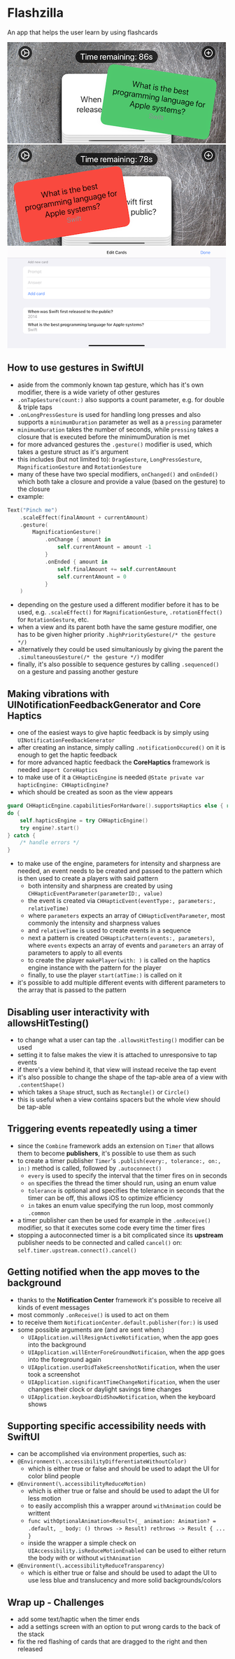 # Flashzilla
An app that helps the user learn by using flashcards

![App screenshot](Flashzilla1.png) ![App screenshot](Flashzilla2.png) ![App screenshot](Flashzilla3.png)


## How to use gestures in SwiftUI
- aside from the commonly known tap gesture, which has it's own modifier, there is a wide variety of other gestures
- `.onTapGesture(count:)` also supports a count parameter, e.g. for double & triple taps
- `.onLongPressGesture` is used for handling long presses and also supports a `minimumDuration` parameter as well as a `pressing` parameter
- `minimumDuration` takes the number of seconds, while `pressing` takes a closure that is executed before the minimumDuration is met
- for more advanced gestures the `.gesture()` modifier is used, which takes a gesture struct as it's argument
- this includes (but not limited to): `DragGesture`, `LongPressGesture`, `MagnificationGesture` and `RotationGesture`
- many of these have two special modifiers, `onChanged()` and `onEnded()` which both take a closure and provide a value (based on the gesture) to the closure
- example:

```swift
Text("Pinch me")
    .scaleEffect(finalAmount + currentAmount)
    .gesture(
        MagnificationGesture()
            .onChange { amount in
                self.currentAmount = amount -1
            }
            .onEnded { amount in
                self.finalAmount += self.currentAmount
                self.currentAmount = 0
            }
    )
```
- depending on the gesture used a different modifier before it has to be used, e.g. `.scaleEffect()` for `MagnificationGesture`, `.rotationEffect()` for `RotationGesture`, etc.
- when a view and its parent both have the same gesture modifier, one has to be given higher priority `.highPriorityGesture(/* the gesture */)`
- alternatively they could be used simultaniously by giving the parent the `.simultaneousGesture(/* the gesture */)` modifer
- finally, it's also possible to sequence gestures by calling `.sequenced()` on a gesture and passing another gesture

## Making vibrations with UINotificationFeedbackGenerator and Core Haptics
- one of the easiest ways to give haptic feedback is by simply using `UINotificationFeedbackGenerator`
- after creating an instance, simply calling `.notificationOccured()` on it is enough to get the haptic feedback
- for more advanced haptic feedback the **CoreHaptics** framework is needed `import CoreHaptics`
- to make use of it a `CHHapticEngine` is needed `@State private var hapticEngine: CHHapticEngine?`
- which should be created as soon as the view appears

```swift
guard CHHapticEngine.capabilitiesForHardware().supportsHaptics else { return  }
do {
    self.hapticsEngine = try CHHapticEngine()
    try engine?.start()
} catch {
    /* handle errors */
}
```
- to make use of the engine, parameters for intensity and sharpness are needed, an event needs to be created and passed to the pattern which is then used to create a players with said pattern
    - both intensity and sharpness are created by using `CHHapticEventParameter(parameterID:, value)`
    - the event is created via `CHHapticEvent(eventType:, parameters:, relativeTime)` 
    - where `parameters` expects an array of `CHHapticEventParameter`, most commonly the intensity and sharpness values
    - and `relativeTime` is used to create events in a sequence
    - next a pattern is created `CHHapticPattern(events:, parameters)`, where `events` expects an array of events and `parameters` an array of parameters to apply to all events
    - to create the player `makePlayer(with: )` is called on the haptics engine instance with the pattern for the player
    - finally, to use the player `start(atTime:)` is called on it
- it's possible to add multiple different events with different parameters to the array that is passed to the pattern

## Disabling user interactivity with allowsHitTesting()
- to change what a user can tap the `.allowsHitTesting()` modifier can be used
- setting it to false makes the view it is attached to unresponsive to tap events
- if there's a view behind it, that view will instead receive the tap event
- it's also possible to change the shape of the tap-able area of a view with `.contentShape()`
- which takes a `Shape` struct, such as `Rectangle()` or `Circle()`
- this is useful when a view contains spacers but the whole view should be tap-able

## Triggering events repeatedly using a timer
- since the `Combine` framework adds an extension on `Timer` that allows them to become __publishers__, it's possible to use them as such
- to create a timer publisher  `Timer`'s `.publish(every:, tolerance:, on:, in:)` method is called, followed by `.autoconnect()`
    - `every` is used to specify the interval that the timer fires on in seconds
    - `on` specifies the thread the timer should run, using an enum value
    - `tolerance` is optional and specifies the tolerance in seconds that the timer can be off, this allows iOS to optimize efficiency
    - `in` takes an enum value specifying the run loop, most commonly `.common`
- a timer publisher can then be used for example in the `.onReceive()` modifier, so that it executes some code every time the timer fires
- stopping a autoconnected timer is a bit complicated since its __upstream__ publisher needs to be connected and called `cancel()` on: `self.timer.upstream.connect().cancel()`

## Getting notified when the app moves to the background
- thanks to the **Notification Center** framework it's possible to receive all kinds of event messages
- most commonly `.onReceive()` is used to act on them
- to receive them `NotificationCenter.default.publisher(for:)` is used
- some possible arguments are (and are sent when:)
    - `UIApplication.willResignActiveNotification`, when the app goes into the background
    - `UIApplication.willEnterForeGroundNotificaion`, when the app goes into the foreground again
    - `UIApplication.userDidTakeScreenshotNotification`, when the user took a screenshot
    - `UIApplication.significantTimeChangeNotification`, when the user changes their clock or daylight savings time changes
    - `UIApplication.keyboardDidShowNotification`, when the keyboard shows

## Supporting specific accessibility needs with SwiftUI
- can be accomplished via environment properties, such as:
- `@Environment(\.accessibilityDifferentiateWithoutColor)`
    - which is either true or false and should be used to adapt the UI for color blind people
- `@Environment(\.accessibilityReduceMotion)`
    - which is either true or false and should be used to adapt the UI for less motion
    - to easily accomplish this a wrapper around `withAnimation` could be writtent
    - `func withOptionalAnimation<Result>(_ animation: Animation? = .default, _ body: () throws -> Result) rethrows -> Result { ... }`
    - inside the wrapper a simple check on `UIAccessibility.isReduceMotionEnabled` can be used to either return the body with or without `withAnimation`
- `@Environment(\.accessibilityReduceTransparency)`
    - which is either true or false and should be used to adapt the UI to use less blue and translucency and more solid backgrounds/colors

## Wrap up - Challenges
- add some text/haptic when the timer ends
- add a settings screen with an option to put wrong cards to the back of the stack
- fix the red flashing of cards that are dragged to the right and then released
